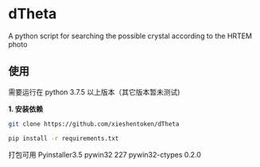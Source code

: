 # dTheta
A python script for searching the possible crystal according to the HRTEM photo

## 使用
需要运行在 python 3.7.5 以上版本（其它版本暂未测试)

**1. 安装依赖**
```bash
git clone https://github.com/xieshentoken/dTheta

pip install -r requirements.txt
```

打包可用
Pyinstaller3.5  pywin32 227  pywin32-ctypes 0.2.0
